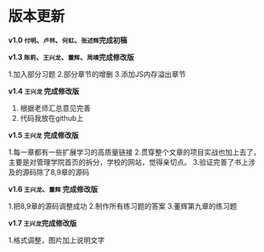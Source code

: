 版本更新
=======================

**v1.0 `付明`、`卢林`、`何虹`、`张述辉`完成初稿**

**v1.3 `陈莉`、`王兴龙`、`董辉`、`周靖`完成修改版**

1.加入部分习题
2.部分章节的增删
3.添加JS内存溢出章节

**v1.4 `王兴龙` 完成修改版**

1. 根据老师汇总意见完善
2. 代码我放在github上

**v1.5 `王兴龙` 完成修改版**

1.每一章都有一些扩展学习的高质量链接
2.贯穿整个文章的项目实战也加上去了，主要是对管理学院首页的拆分，学校的网站，觉得亲切点。
3.验证完善了书上涉及的源码除了8,9章的源码

**v1.6 `王兴龙`、`董辉` 完成修改版**

1.把8,9章的源码调整成功
2.制作所有练习题的答案
3.董辉第九章的练习题

**v1.7 `王兴龙`完成修改版**

1.格式调整，图片加上说明文字

